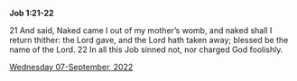 **Job 1:21-22**

21 And said, Naked came I out of my mother’s womb, and naked shall I return thither: the Lord gave, and the Lord hath taken away; blessed be the name of the Lord. 22 In all this Job sinned not, nor charged God foolishly. 

[Wednesday 07-September, 2022](https://t.me/s/daily_scripture)
